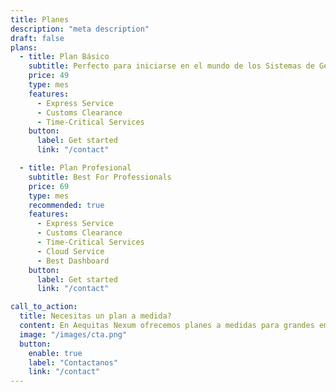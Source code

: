 ```yaml
---
title: Planes
description: "meta description"
draft: false
plans:
  - title: Plan Básico
    subtitle: Perfecto para iniciarse en el mundo de los Sistemas de Gestión Integral
    price: 49
    type: mes
    features:
      - Express Service
      - Customs Clearance
      - Time-Critical Services
    button:
      label: Get started
      link: "/contact"

  - title: Plan Profesional
    subtitle: Best For Professionals
    price: 69
    type: mes
    recommended: true
    features:
      - Express Service
      - Customs Clearance
      - Time-Critical Services
      - Cloud Service
      - Best Dashboard
    button:
      label: Get started
      link: "/contact"

call_to_action:
  title: Necesitas un plan a medida?
  content: En Aequitas Nexum ofrecemos planes a medidas para grandes empresas.
  image: "/images/cta.png"
  button:
    enable: true
    label: "Contactanos"
    link: "/contact"
---
```

